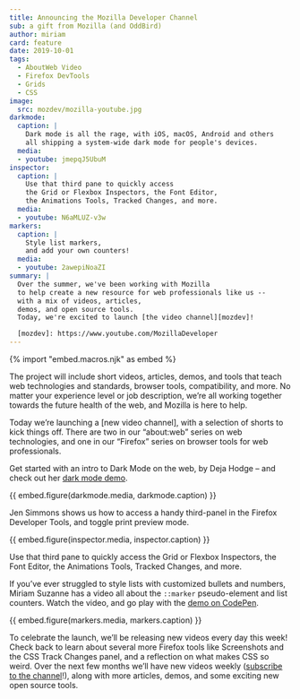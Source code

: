 ```yaml
---
title: Announcing the Mozilla Developer Channel
sub: a gift from Mozilla (and OddBird)
author: miriam
card: feature
date: 2019-10-01
tags:
  - AboutWeb Video
  - Firefox DevTools
  - Grids
  - CSS
image:
  src: mozdev/mozilla-youtube.jpg
darkmode:
  caption: |
    Dark mode is all the rage, with iOS, macOS, Android and others
    all shipping a system-wide dark mode for people's devices.
  media:
  - youtube: jmepqJ5UbuM
inspector:
  caption: |
    Use that third pane to quickly access
    the Grid or Flexbox Inspectors, the Font Editor,
    the Animations Tools, Tracked Changes, and more.
  media:
  - youtube: N6aMLUZ-v3w
markers:
  caption: |
    Style list markers,
    and add your own counters!
  media:
  - youtube: 2awepiNoaZI
summary: |
  Over the summer, we've been working with Mozilla
  to help create a new resource for web professionals like us --
  with a mix of videos, articles,
  demos, and open source tools.
  Today, we're excited to launch [the video channel][mozdev]!

  [mozdev]: https://www.youtube.com/MozillaDeveloper
---
```


{% import "embed.macros.njk" as embed %}

The project will include short videos, articles, demos, and tools that
teach web technologies and standards, browser tools, compatibility, and
more. No matter your experience level or job description, we’re all
working together towards the future health of the web, and Mozilla is
here to help.

Today we’re launching a [new video channel], with a selection of shorts
to kick things off. There are two in our “about:web” series on web
technologies, and one in our “Firefox” series on browser tools for web
professionals.

Get started with an intro to Dark Mode on the web, by Deja Hodge – and
check out her [dark mode demo].

{{ embed.figure(darkmode.media, darkmode.caption) }}

Jen Simmons shows us how to access a handy third-panel in the Firefox
Developer Tools, and toggle print preview mode.

{{ embed.figure(inspector.media, inspector.caption) }}

Use that third pane to quickly access the Grid or Flexbox Inspectors,
the Font Editor, the Animations Tools, Tracked Changes, and more.

If you’ve ever struggled to style lists with customized bullets and
numbers, Miriam Suzanne has a video all about the `::marker`
pseudo-element and list counters. Watch the video, and go play with the
[demo on CodePen].

{{ embed.figure(markers.media, markers.caption) }}

To celebrate the launch, we’ll be releasing new videos every day this
week! Check back to learn about several more Firefox tools like
Screenshots and the CSS Track Changes panel, and a reflection on what
makes CSS so weird. Over the next few months we’ll have new videos
weekly ([subscribe to the channel][channel]!), along with more
articles, demos, and some exciting new open source tools.

[channel]: https://www.youtube.com/MozillaDeveloper
[dark mode demo]: https://empathic-dev.github.io/HelloDarkness/
[demo on CodePen]: https://codepen.io/miriamsuzanne/pen/BaBKowO?editors=0100
